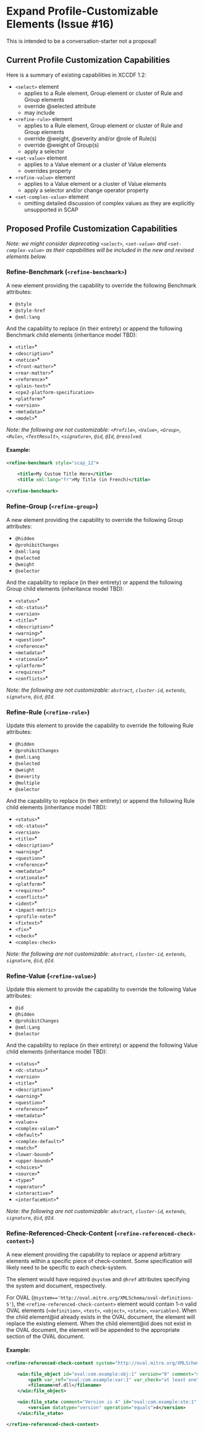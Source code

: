 # Expand Profile-Customizable Elements (Issue #16)

This is intended to be a conversation-starter not a proposal!

## Current Profile Customization Capabilities

Here is a summary of existing capabilities in XCCDF 1.2:

- `<select>` element
  - applies to a Rule element, Group element or cluster of Rule and Group elements
  - override @selected attribute
  - may include <remarks>
- `<refine-rule>` element
  - applies to a Rule element, Group element or cluster of Rule and Group elements
  - override @weight, @severity and/or @role of Rule(s)
  - override @weight of Group(s)
  - apply a selector 
- `<set-value>` element
  - applies to a Value element or a cluster of Value elements
  - overrides <value> property
- `<refine-value>` element
  - applies to a Value element or a cluster of Value elements
  - apply a selector and/or change operator property
- `<set-complex-value>` element
  - omitting detailed discussion of complex values as they are explicitly unsupported in SCAP


## Proposed Profile Customization Capabilities

_Note: we might consider deprecating `<select>`, `<set-value>` and `<set-complex-value>` as their capabilities will be included in the new and revised elements below._

### Refine-Benchmark (`<refine-benchmark>`)

A new element providing the capability to override the following Benchmark attributes:
  - `@style`
  - `@style-href`
  - `@xml:lang`

And the capability to replace (in their entirety) or append the following Benchmark child elements (inheritance model TBD): 
  - `<title>`*
  - `<description>`*
  - `<notice>`*
  - `<front-matter>`*
  - `<rear-matter>`*
  - `<reference>`*
  - `<plain-text>`*
  - `<cpe2-platform-specification>`
  - `<platform>`*
  - `<version>`
  - `<metadata>`*
  - `<model>`*

_Note: the following are not customizable: `<Profile>`, `<Value>`, `<Group>`, `<Rule>`, `<TestResult>`, `<signature>`, `@id`, `@Id`, `@resolved`._

#### Example:
```xml
<refine-benchmark style="scap_12">

	<title>My Custom Title Here</title>
	<title xml:lang="fr">My Title (in French)</title>
	
</refine-benchmark>
```


### Refine-Group (`<refine-group>`)
A new element providing the capability to override the following Group attributes:
  - `@hidden`
  - `@prohibitChanges`
  - `@xml:lang`
  - `@selected`
  - `@weight`
  - `@selector`

And the capability to replace (in their entirety) or append the following Group child elements (inheritance model TBD): 
  - `<status>`*
  - `<dc-status>`*
  - `<version>`
  - `<title>`*
  - `<description>`*
  - `<warning>`*
  - `<question>`*
  - `<reference>`*
  - `<metadata>`*
  - `<rationale>`*
  - `<platform>`*
  - `<requires>`*
  - `<conflicts>`*

_Note: the following are not customizable: `abstract`, `cluster-id`, `extends`, `signature`, `@id`, `@Id`._


### Refine-Rule (`<refine-rule>`)

Update this element to provide the capability to override the following Rule attributes:
  - `@hidden`
  - `@prohibitChanges`
  - `@xml:Lang`
  - `@selected`
  - `@weight`
  - `@severity`
  - `@multiple`
  - `@selector`

And the capability to replace (in their entirety) or append the following Rule child elements (inheritance model TBD): 
  - `<status>`*
  - `<dc-status>`*
  - `<version>`
  - `<title>`*
  - `<description>`*
  - `<warning>`*
  - `<question>`*
  - `<reference>`*
  - `<metadata>`*
  - `<rationale>`*
  - `<platform>`*
  - `<requires>`*
  - `<conflicts>`*
  - `<ident>`*
  - `<impact-metric>`
  - `<profile-note>`*
  - `<fixtext>`*
  - `<fix>`*
  - `<check>`* 
  - `<complex-check>`

_Note: the following are not customizable: `abstract`, `cluster-id`, `extends`, `signature`, `@id`, `@Id`._


### Refine-Value (`<refine-value>`)

Update this element to provide the capability to override the following Value attributes:
  - `@id`
  - `@hidden`
  - `@prohibitChanges`
  - `@xml:Lang`
  - `@selector`

And the capability to replace (in their entirety) or append the following Value child elements (inheritance model TBD): 
  - `<status>`*
  - `<dc-status>`*
  - `<version>`
  - `<title>`*
  - `<description>`*
  - `<warning>`*
  - `<question>`*
  - `<reference>`*
  - `<metadata>`*
  - `<value>`+
  - `<complex-value>`*
  - `<default>`*
  - `<complex-default>`*
  - `<match>`*
  - `<lower-bound>`*
  - `<upper-bound>`* 
  - `<choices>`*
  - `<source>`*
  - `<type>`*
  - `<operator>`*
  - `<interactive>`*
  - `<interfaceHint>`*

_Note: the following are not customizable: `abstract`, `cluster-id`, `extends`, `signature`, `@id`, `@Id`._


### Refine-Referenced-Check-Content (`<refine-referenced-check-content>`)

A new element providing the capability to replace or append arbitrary elements within a specific piece of check-content. Some specification will likely need to be specific to each check-system.

The element would have required `@system` and `@href` attributes specifying the system and document, respectively.

For OVAL (`@system=='http://oval.mitre.org/XMLSchema/oval-definitions-5'`), the `<refine-referenced-check-content>` element would contain 1-n valid OVAL elements (`<definition>`, `<test>`, `<object>`, `<state>`, `<variable>`). When the child element@id already exists in the OVAL document, the element will replace the existing element. When the child element@id does not exist in the OVAL document, the element will be appended to the appropriate section of the OVAL document.

#### Example:
```xml
<refine-referenced-check-content system="http://oval.mitre.org/XMLSchema/oval-definitions-5" href="oval.xml">

    <win:file_object id="oval:com.example:obj:1" version="0" comment="mf.dll">
        <path var_ref="oval:com.example:var:1" var_check="at least one"/>
        <filename>mf.dll</filename>
    </win:file_object>

    <win:file_state comment="Version is 4" id="oval:com.example:ste:1" version="1">
        <version datatype="version" operation="equals">4</version>
    </win:file_state>

</refine-referenced-check-content>
```
